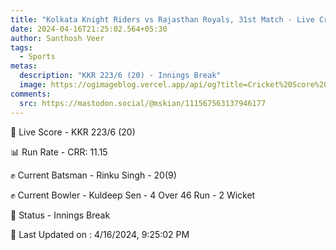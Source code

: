 ```yaml
---
title: "Kolkata Knight Riders vs Rajasthan Royals, 31st Match - Live Cricket Score"
date: 2024-04-16T21:25:02.564+05:30
author: Santhosh Veer
tags:
  - Sports
metas:
  description: "KKR 223/6 (20) - Innings Break"
  image: https://ogimageblog.vercel.app/api/og?title=Cricket%20Score%20%F0%9F%8F%8F
comments:
  src: https://mastodon.social/@mskian/111567563137946177
---
```


🔴 Live Score - KKR 223/6 (20)  

📊 Run Rate - CRR: 11.15  

✊ Current Batsman - Rinku Singh - 20(9)  

✊ Current Bowler - Kuldeep Sen - 4 Over 46 Run - 2 Wicket  

📑 Status - Innings Break

<!--more-->

📝 Last Updated on : 4/16/2024, 9:25:02 PM
